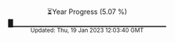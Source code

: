 <p align="center">
⏳Year Progress (5.07 %) <br>
█▁▁▁▁▁▁▁▁▁▁▁▁▁▁▁▁▁▁▁▁▁▁▁▁▁▁▁▁▁ <br>
<sub>Updated: Thu, 19 Jan 2023 12:03:40 GMT</sub>
</p>

